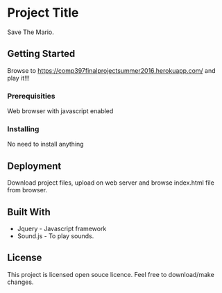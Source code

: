 # Project Title

Save The Mario.

## Getting Started

Browse to https://comp397finalprojectsummer2016.herokuapp.com/ and play it!!! 

### Prerequisities

Web browser with javascript enabled

### Installing

No need to install anything


## Deployment

Download project files, upload on web server and browse index.html file from browser.

## Built With

* Jquery - Javascript framework
* Sound.js - To play sounds. 

## License

This project is licensed open souce licence. Feel free to download/make changes.